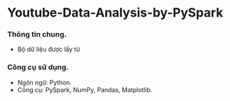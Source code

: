 # Youtube-Data-Analysis-by-PySpark
### Thông tin chung.
- Bộ dữ liệu được lấy từ
### Công cụ sử dụng.
- Ngôn ngữ: Python.
- Công cụ: PySpark, NumPy, Pandas, Matplotlib.
